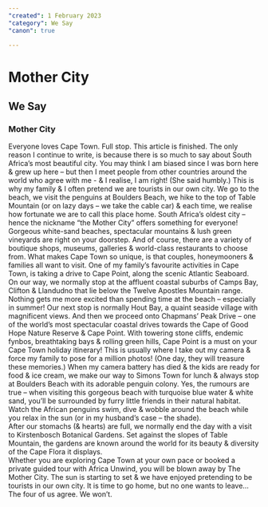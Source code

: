 ```yaml
---
"created": 1 February 2023
"category": We Say
"canon": true

---
```


# Mother City
## We Say
### Mother City

Everyone loves Cape Town.  Full stop.  This article is finished.
The only reason I continue to write, is because there is so much to say about South Africa’s most beautiful city.  You may think I am biased since I was born here & grew up here – but then I meet people from other countries around the world who agree with me - & I realise, I am right! (She said humbly.)
This is why my family & I often pretend we are tourists in our own city.  We go to the beach, we visit the penguins at Boulders Beach, we hike to the top of Table Mountain (or on lazy days – we take the cable car) & each time, we realise how fortunate we are to call this place home.
South Africa’s oldest city – hence the nickname “the Mother City” offers something for everyone!  Gorgeous white-sand beaches, spectacular mountains & lush green vineyards are right on your doorstep.  And of course, there are a variety of boutique shops, museums, galleries & world-class restaurants to choose from.
What makes Cape Town so unique, is that couples, honeymooners & families all want to visit.
One of my family’s favourite activities in Cape Town, is taking a drive to Cape Point, along the scenic Atlantic Seaboard.  On our way, we normally stop at the affluent coastal suburbs of Camps Bay, Clifton & Llandudno that lie below the Twelve Apostles Mountain range.  Nothing gets me more excited than spending time at the beach – especially in summer!
Our next stop is normally Hout Bay, a quaint seaside village with magnificent views. And then we proceed onto Chapmans’ Peak Drive – one of the world’s most spectacular coastal drives towards the Cape of Good Hope Nature Reserve & Cape Point.
With towering stone cliffs, endemic fynbos, breathtaking bays & rolling green hills, Cape Point is a must on your Cape Town holiday itinerary!  This is usually where I take out my camera & force my family to pose for a million photos!  (One day, they will treasure these memories.)
When my camera battery has died & the kids are ready for food & ice cream, we make our way to Simons Town for lunch & always stop at Boulders Beach with its adorable penguin colony.  Yes, the rumours are true – when visiting this gorgeous beach with turquoise blue water & white sand, you’ll be surrounded by furry little friends in their natural habitat.  Watch the African penguins swim, dive & wobble around the beach while you relax in the sun (or in my husband’s case – the shade).  
After our stomachs (& hearts) are full, we normally end the day with a visit to Kirstenbosch Botanical Gardens.  Set against the slopes of Table Mountain, the gardens are known around the world for its beauty & diversity of the Cape Flora it displays.  
Whether you are exploring Cape Town at your own pace or booked a private guided tour with Africa Unwind, you will be blown away by The Mother City.
The sun is starting to set & we have enjoyed pretending to be tourists in our own city.  It is time to go home, but no one wants to leave…
The four of us agree.  We won’t.